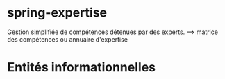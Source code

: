 # spring-expertise
Gestion simplifiée de compétences détenues par des experts.
==> matrice des compétences ou annuaire d'expertise

# Entités informationnelles
